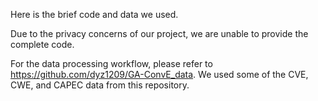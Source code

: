 Here is the brief code and data we used. 

Due to the privacy concerns of our project, we are unable to provide the complete code.

For the data processing workflow, please refer to https://github.com/dyz1209/GA-ConvE_data. We used some of the CVE, CWE, and CAPEC data from this repository.
